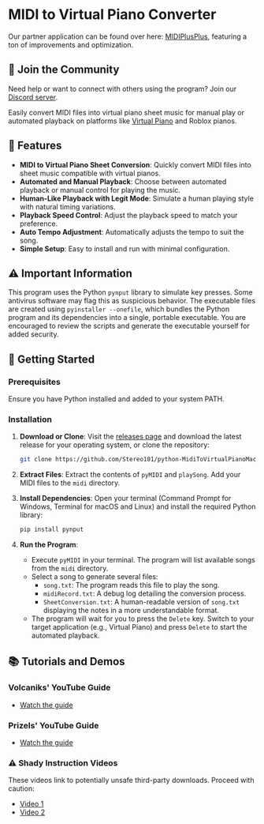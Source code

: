 # MIDI to Virtual Piano Converter

Our partner application can be found over here: [MIDIPlusPlus](https://github.com/Zephkek/MIDIPlusPlus), featuring a ton of improvements and optimization.

## 💬 Join the Community

Need help or want to connect with others using the program? Join our [Discord server](https://discord.gg/Z4msASBqrR).

Easily convert MIDI files into virtual piano sheet music for manual play or automated playback on platforms like [Virtual Piano](https://virtualpiano.net) and Roblox pianos.

## 🎹 Features

- **MIDI to Virtual Piano Sheet Conversion**: Quickly convert MIDI files into sheet music compatible with virtual pianos.
- **Automated and Manual Playback**: Choose between automated playback or manual control for playing the music.
- **Human-Like Playback with Legit Mode**: Simulate a human playing style with natural timing variations.
- **Playback Speed Control**: Adjust the playback speed to match your preference.
- **Auto Tempo Adjustment**: Automatically adjusts the tempo to suit the song.
- **Simple Setup**: Easy to install and run with minimal configuration.

## ⚠️ Important Information

This program uses the Python `pynput` library to simulate key presses. Some antivirus software may flag this as suspicious behavior. The executable files are created using `pyinstaller --onefile`, which bundles the Python program and its dependencies into a single, portable executable. You are encouraged to review the scripts and generate the executable yourself for added security.

## 🚀 Getting Started

### Prerequisites

Ensure you have Python installed and added to your system PATH.

### Installation

1. **Download or Clone**: Visit the [releases page](https://github.com/Stereo101/python-MidiToVirtualPianoMacro/releases) and download the latest release for your operating system, or clone the repository:

    ```bash
    git clone https://github.com/Stereo101/python-MidiToVirtualPianoMacro
    ```

2. **Extract Files**: Extract the contents of `pyMIDI` and `playSong`. Add your MIDI files to the `midi` directory.

3. **Install Dependencies**: Open your terminal (Command Prompt for Windows, Terminal for macOS and Linux) and install the required Python library:

    ```bash
    pip install pynput
    ```

4. **Run the Program**:

   - Execute `pyMIDI` in your terminal. The program will list available songs from the `midi` directory.
   - Select a song to generate several files:
     - `song.txt`: The program reads this file to play the song.
     - `midiRecord.txt`: A debug log detailing the conversion process.
     - `SheetConversion.txt`: A human-readable version of `song.txt` displaying the notes in a more understandable format.
   - The program will wait for you to press the `Delete` key. Switch to your target application (e.g., Virtual Piano) and press `Delete` to start the automated playback.

## 📚 Tutorials and Demos

### Volcaniks' YouTube Guide
- [Watch the guide](https://www.youtube.com/watch?v=U1a6-y5X8BQ)

### Prizels' YouTube Guide
- [Watch the guide](https://www.youtube.com/watch?v=QsLP5m1MB3k)

### ⚠️ Shady Instruction Videos

These videos link to potentially unsafe third-party downloads. Proceed with caution:
- [Video 1](https://www.youtube.com/watch?v=wNDSCnH23eQ)
- [Video 2](https://www.youtube.com/watch?v=6kt07i82QlE)
